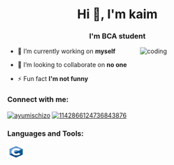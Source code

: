 <h1 align="center">Hi 👋, I'm kaim</h1>
<h3 align="center">I'm BCA student</h3>
<img align="right" alt="coding" src="https://cdna.artstation.com/p/assets/images/images/042/631/286/original/bryan-rodriguez-belchibia-1-rightspeed.gif?1635037562" width="200" height="150">

- 🔭 I’m currently working on **myself**

- 👯 I’m looking to collaborate on **no one**

- ⚡ Fun fact **I'm not funny**

<h3 align="left">Connect with me:</h3>
<p align="left">
<a href="https://twitter.com/ayumischizo" target="blank"><img align="center" src="https://www.lifewire.com/thmb/wpgtzWwjSr6d8Obl11uQgg0pD4s=/1500x0/filters:no_upscale():max_bytes(150000):strip_icc()/Twitter-and-X-4c4103f6bc3c42e0b7197b60a50317ca.jpg" alt="ayumischizo" height="30" width="40" /></a>
<a href="https://discord.gg/kaimaxgod" target="blank"><img align="center" src="https://images.unsplash.com/photo-1614680376739-414d95ff43df?q=80&w=1000&auto=format&fit=crop&ixlib=rb-4.0.3&ixid=M3wxMjA3fDB8MHxzZWFyY2h8Mnx8ZGlzY29yZHxlbnwwfHwwfHx8MA%3D%3D" alt="1142866124736843876" height="30" width="40" /></a>
</p>

<h3 align="left">Languages and Tools:</h3>
 <p align="left"> <a href="https://www.cprogramming.com/" target="blank"> <img align="center" src="https://raw.githubusercontent.com/github/explore/f3e22f0dca2be955676bc70d6214b95b13354ee8/topics/c/c.png" height="30" width="40" /> </p> 
 
